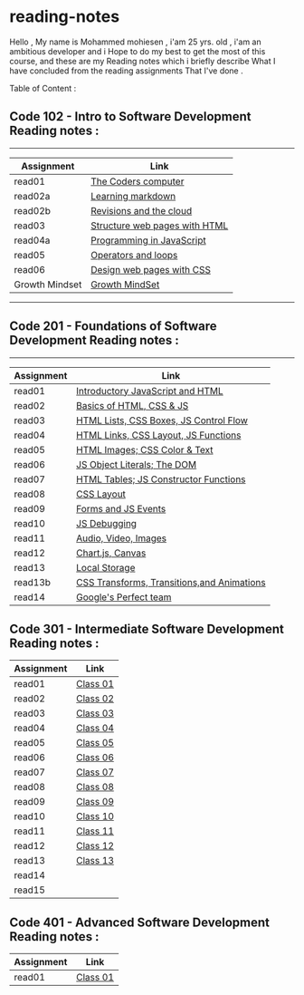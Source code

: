 # reading-notes

Hello , My name is Mohammed mohiesen , i'am 25 yrs. old  , i'am an ambitious developer and i 
Hope to do my best to get the most of this course, and these are my Reading notes which i briefly describe What I have concluded from the reading assignments That I've done .


Table of Content : 

##   Code 102 - Intro to Software Development Reading notes :
_______________________________________________________________________________

Assignment       | Link                                              |
-----------------|---------------------------------------------------|
  read01         |  [The Coders computer](102/read01.md)             |
  read02a        |  [Learning markdown](102/read2a.md)               |
  read02b        |  [Revisions and the cloud](102/read2b.md)         |
  read03         |  [Structure web pages with HTML ](102/read03.md)  |
  read04a        |  [Programming in JavaScript](102/read04a.md)      |
  read05         |  [Operators and loops](102/read05.md)             |
  read06         |  [Design web pages with CSS](102/read06.md)       |
  Growth Mindset |  [Growth MindSet](102/read06.md)                  |

  ______________________________________________________________________________

  ## Code 201 - Foundations of Software Development Reading notes :
  ______________________________________________________________________________

  Assignment     |  Link                                                        |
  ---------------|---------------------------------------------------           |
  read01         |  [Introductory JavaScript and HTML](201/read01.md)           |
  read02         |  [Basics of HTML, CSS & JS        ](201/read02.md)           |
  read03         |  [HTML Lists, CSS Boxes, JS Control Flow](201/read03.md)     |
  read04         |  [HTML Links, CSS Layout, JS Functions](201/read04.md)       |
  read05         |  [HTML Images; CSS Color & Text](201/read05.md)              |
  read06         |  [JS Object Literals; The DOM](201/read06.md)                |
  read07         |  [HTML Tables; JS Constructor Functions](201/read07.md)      |
  read08         |  [CSS Layout](201/read08.md)                                 |
  read09         |  [Forms and JS Events](201/read09.md)                        |
  read10         |  [ JS Debugging](201/read10.md)                              |
  read11         |  [Audio, Video, Images](201/read11.md)                       |
  read12         |  [Chart.js, Canvas](201/read12.md)                           |
  read13         |  [Local Storage](201/read13.md)                              |
  read13b        |  [CSS Transforms, Transitions,and Animations](201/read13b.md)|
  read14         |  [Google's Perfect team](201/read14.md)                      |
  
## Code 301 - Intermediate Software Development Reading notes :



  Assignment     |  Link                                                        |
  ---------------|---------------------------------------------------           |
  read01         |[Class 01](301/read01.md)                                     |
  read02         |[Class 02](301/read02.md)                                     |
  read03         |[Class 03](301/read03.md)                                     |
  read04         |[Class 04](301/read04.md)                                     |
  read05         |[Class 05](301/read05.md)                                     |
  read06         |[Class 06](301/read06.md)                                     |
  read07         |[Class 07](301/read07.md)                                     |
  read08         |[Class 08](301/read08.md)                                     |
  read09         |[Class 09](301/read09.md)                                     |
  read10         |[Class 10](301/read10.md)                                     |
  read11         |[Class 11](301/read11.md)                                     |
  read12         |[Class 12](301/read12.md)                                     |
  read13         |[Class 13](301/read13.md)                                     |
  read14         ||
  read15         ||



## Code 401 - Advanced Software Development Reading notes :


  Assignment     |  Link                                                        |
  ---------------|---------------------------------------------------           |
  read01         |[Class 01](401/read01.md)                                     |
  